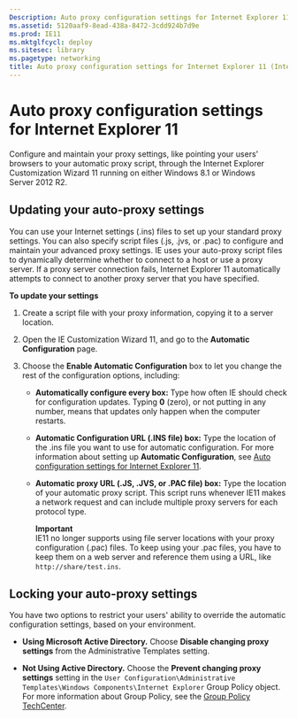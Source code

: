 ```yaml
---
Description: Auto proxy configuration settings for Internet Explorer 11
ms.assetid: 5120aaf9-8ead-438a-8472-3cdd924b7d9e
ms.prod: IE11
ms.mktglfcycl: deploy
ms.sitesec: library
ms.pagetype: networking
title: Auto proxy configuration settings for Internet Explorer 11 (Internet Explorer 11 for IT Pros)
---
```


# Auto proxy configuration settings for Internet Explorer 11
Configure and maintain your proxy settings, like pointing your users' browsers to your automatic proxy script, through the Internet Explorer Customization Wizard 11 running on either Windows 8.1 or Windows Server 2012 R2.

## Updating your auto-proxy settings
You can use your Internet settings (.ins) files to set up your standard proxy settings. You can also specify script files (.js, .jvs, or .pac) to configure and maintain your advanced proxy settings. IE uses your auto-proxy script files to dynamically determine whether to connect to a host or use a proxy server. If a proxy server connection fails, Internet Explorer 11 automatically attempts to connect to another proxy server that you have specified.

**To update your settings**

1.  Create a script file with your proxy information, copying it to a server location.

2.  Open the IE Customization Wizard 11, and go to the **Automatic Configuration** page.

3.  Choose the **Enable Automatic Configuration** box to let you change the rest of the configuration options, including:

    -   **Automatically configure every box:** Type how often IE should check for configuration updates. Typing **0** (zero), or not putting in any number, means that updates only happen when the computer restarts.

    -   **Automatic Configuration URL (.INS file) box:** Type the location of the .ins file you want to use for automatic configuration. For more information about setting up **Automatic Configuration**, see [Auto configuration settings for Internet Explorer 11](auto-configuration-settings-for-ie11.md).

    -   **Automatic proxy URL (.JS, .JVS, or .PAC file) box:** Type the location of your automatic proxy script. This script runs whenever IE11 makes a network request and can include multiple proxy servers for each protocol type.<p>**Important**<br>IE11 no longer supports using file server locations with your proxy configuration (.pac) files. To keep using your .pac files, you have to keep them on a web server and reference them using a URL, like `http://share/test.ins`.

## Locking your auto-proxy settings
You have two options to restrict your users' ability to override the automatic configuration settings, based on your environment.

-   **Using Microsoft Active Directory.** Choose **Disable changing proxy settings** from the Administrative Templates setting.

-   **Not Using Active Directory.** Choose the **Prevent changing proxy settings** setting in the `User Configuration\Administrative Templates\Windows Components\Internet Explorer` Group Policy object. For more information about Group Policy, see the [Group Policy TechCenter](http://go.microsoft.com/fwlink/p/?LinkId=214514).

 

 



